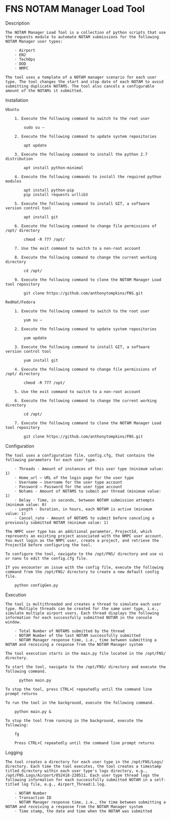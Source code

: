 # FNS NOTAM Manager Load Tool

Description

    The NOTAM Manager Load Tool is a collection of python scripts that use the requests module to automate NOTAM submissions for the following NOTAM Manager user types:

        · Airport
        · EN2
        · TechOps
        · DOD
        · NMPC

    The tool uses a template of a NOTAM manager scenario for each user type. The tool changes the start and stop date of each NOTAM to avoid submitting duplicate NOTAMS. The tool also cancels a configurable amount of the NOTAMs it submitted.

Installation

    Ubuntu

        1. Execute the following command to switch to the root user

            sudo su –

        2. Execute the following command to update system repositories

            apt update

        3. Execute the following command to install the python 2.7 distribution

            apt install python-minimal

        4. Execute the following commands to install the required python modules

            apt install python-pip
            pip install requests urllib3

        5. Execute the following command to install GIT, a software version control tool

            apt install git

        6. Execute the following command to change file permissions of /opt/ directory

            chmod -R 777 /opt/

        7. Use the exit command to switch to a non-root account

        8. Execute the following command to change the current working directory

            cd /opt/

        9. Execute the following command to clone the NOTAM Manager Load tool repository

            git clone https://github.com/anthonytompkins/FNS.git

    RedHat/Fedora

        1. Execute the following command to switch to the root user

            yum su –

        2. Execute the following command to update system repositories

            yum update

        3. Execute the following command to install GIT, a software version control tool

            yum install git

        4. Execute the following command to change file permissions of /opt/ directory

            chmod -R 777 /opt/

        5. Use the exit command to switch to a non-root account

        6. Execute the following command to change the current working directory

            cd /opt/

        7. Execute the following command to clone the NOTAM Manager Load tool repository

            git clone https://github.com/anthonytompkins/FNS.git

Configuration

    The tool uses a configuration file, config.cfg, that contains the following parameters for each user type.

        · Threads - Amount of instances of this user type (minimum value: 1)
        · Home_url – URL of the login page for the user type
        · Username – Username for the user type account
        · Password – Password for the user type account
        · Notams - Amount of NOTAMS to submit per thread (minimum value: 1)
        · Delay - Time, in seconds, between NOTAM submission attempts (minimum value: 0)
        · Length - Duration, in hours, each NOTAM is active (minimum value: 1)
        · Cancel_rate - Amount of NOTAMS to submit before canceling a previously submitted NOTAM (minimum value: 1)

    The NMPC user type has an additional parameter, ProjectId, which represents an existing project associated with the NMPC user account. You must login as the NMPC user, create a project, and retrieve the ProjectId before configuring the tool.

    To configure the tool, navigate to the /opt/FNS/ directory and use vi or nano to edit the config.cfg file.

    If you encounter an issue with the config file, execute the following command from the /opt/FNS/ directory to create a new default config file.

        python configGen.py

Execution

    The tool is multithreaded and creates a thread to simulate each user type. Multiple threads can be created for the same user type, i.e., simulate multiple airport users. Each thread displays the following information for each successfully submitted NOTAM in the console window.

        · Total Number of NOTAMS submitted by the thread
        · NOTAM Number of the last NOTAM successfully submitted
        · NOTAM Manager response time, i.e., time between submitting a NOTAM and receiving a response from the NOTAM Manager system

    The tool execution starts in the main.py file located in the /opt/FNS/ directory.

    To start the tool, navigate to the /opt/FNS/ directory and execute the following command.

          python main.py

    To stop the tool, press CTRL+C repeatedly until the command line prompt returns

    To run the tool in the background, execute the following command.

	    python main.py &

    To stop the tool from running in the background, execute the following:

	    fg

	    Press CTRL+C repeatedly until the command line prompt returns


Logging

    The tool creates a directory for each user type in the /opt/FNS/Logs/ directory. Each time the tool executes, the tool creates a timestamp titled directory within each user type's logs directory, e.g., /opt/FNS.Logs/Airport/052418-220511. Each user type thread logs the following information for each successfully submitted NOTAM in a self-titled log file, e.g., Airport_Thread:1.log.

        · NOTAM Number
        · Transaction ID
        · NOTAM Manager response time, i.e., the time between submitting a NOTAM and receiving a response from the NOTAM Manager system
        · Time stamp, the date and time when the NOTAM was submitted
